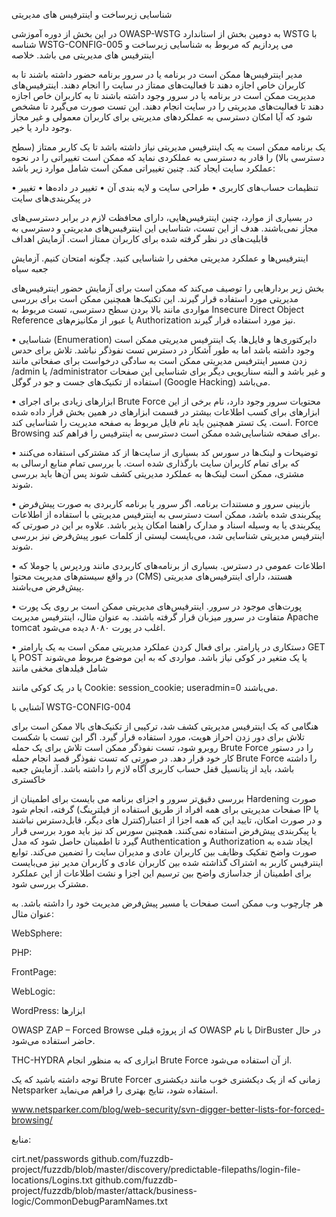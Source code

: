 شناسایی زیرساخت و اینترفیس های مدیریتی

در این بخش از دوره آموزشی OWASP-WSTG به دومین بخش از استاندارد WSTG با شناسه WSTG-CONFIG-005 می پردازیم که مربوط به شناسایی زیرساخت و اینترفیس های مدیریتی می باشد.
خلاصه

مدیر اینترفیس‌ها ممکن است در برنامه یا در سرور برنامه حضور داشته باشند تا به کاربران خاص اجازه دهند تا فعالیت‌های ممتاز در سایت را انجام دهند. اینترفیس‌های مدیریت ممکن است در برنامه یا در سرور وجود داشته باشند تا به کاربران خاص اجازه دهند تا فعالیت‌های مدیریتی را در سایت انجام دهند. این تست صورت می‌گیرد تا مشخص شود که آیا امکان دسترسی به عملکردهای مدیریتی برای کاربران معمولی و غیر مجاز وجود دارد یا خیر.

یک برنامه ممکن است به یک اینترفیس مدیریتی نیاز داشته باشد تا یک کاربر ممتاز (سطح دسترسی بالا) را قادر به دسترسی به عملکردی نماید که ممکن است تغییراتی را در نحوه عملکرد سایت ایجاد کند. چنین تغییراتی ممکن است شامل موارد زیر باشد:

• تنظیمات حساب‌های کاربری
• طراحی سایت و لایه بندی آن
• تغییر در داده‌ها
• تغییر در پیکربندی‌های سایت

در بسیاری از موارد، چنین اینترفیس‌هایی، دارای محافظت لازم در برابر دسترسی‌های مجاز نمی‌باشند. هدف از این تست، شناسایی این اینترفیس‌های مدیریتی و دسترسی به قابلیت‌های در نظر گرفته شده برای کاربران ممتاز است.
آزمایش اهداف

اینترفیس‌ها و عملکرد مدیریتی مخفی را شناسایی کنید.
چگونه امتحان کنیم.
آزمایش جعبه سیاه

بخش زیر بردارهایی را توصیف می‌کند که ممکن است برای آزمایش حضور اینترفیس‌های مدیریتی مورد استفاده قرار گیرند. این تکنیک‌ها همچنین ممکن است برای بررسی مواردی مانند بالا بردن سطح دسترسی، تست مربوط به Insecure Direct Object Reference یا عبور از مکانیزم‌های Authorization نیز مورد استفاده قرار گیرند.

• شناسایی (Enumeration) دایرکتوری‌ها و فایل‌ها. یک اینترفیس مدیریتی ممکن است وجود داشته باشد اما به طور آشکار در دسترس تست نفوذگر نباشد. تلاش برای حدس زدن مسیر اینترفیس مدیریتی ممکن است به سادگی درخواست برای صفحاتی مانند /admin یا /administrator و غیر باشد و البته سناریویی دیگر برای شناسایی این صفحات استفاده از تکنیک‌های جست و جو در گوگل (Google Hacking) می‌باشد.

• ابزارهای زیادی برای اجرای Brute Force محتویات سرور وجود دارد، نام برخی از این ابزارهای برای کسب اطلاعات بیشتر در قسمت ابزارهای در همین بخش قرار داده شده است. یک تستر همچنین باید نام فایل مربوط به صفحه مدیریت را شناسایی کند. Force Browsing برای صفحه شناسایی‌شده ممکن است دسترسی به اینترفیس را فراهم کند.

• توضیحات و لینک‌ها در سورس کد بسیاری از سایت‌ها از کد مشترکی استفاده می‌کنند که برای تمام کاربران سایت بارگذاری شده ‌است. با بررسی تمام منابع ارسالی به مشتری، ممکن است لینک‌ها به عملکرد مدیریتی کشف شوند پس آن‌ها باید بررسی شوند.

• بازبینی سرور و مستندات برنامه. اگر سرور یا برنامه کاربردی به صورت پیش‌فرض پیکربندی شده باشد، ممکن است دسترسی به اینترفیس مدیریتی با استفاده از اطلاعات پیکربندی یا به وسیله اسناد و مدارک راهنما امکان پذیر باشد. علاوه بر این در صورتی که اینترفیس مدیریتی شناسایی شد، می‌بایست لیستی از کلمات عبور پیش‌فرض نیز بررسی شوند.

• اطلاعات عمومی در دسترس. بسیاری از برنامه‌های کاربردی مانند وردپرس یا جوملا که در واقع سیستم‌های مدیریت محتوا (CMS) هستند، دارای اینترفیس‌های مدیریتی پیش‌فرض می‌باشند.

• پورت‌های موجود در سرور. اینترفیس‌های مدیریتی ممکن است بر روی یک پورت متفاوت در سرور میزبان قرار گرفته باشند. به عنوان مثال، اینترفیس مدیریت Apache tomcat اغلب در پورت ۸۰۸۰ دیده می‌شود.

• دستکاری در پارامتر. برای فعال کردن عملکرد مدیریتی ممکن است به یک پارامتر GET یا POST یا یک متغیر در کوکی نیاز باشد. مواردی که به این موضوع مربوط می‌شوند شامل فیلدهای مخفی مانند

یا در یک کوکی مانند Cookie: session_cookie; useradmin=0 می‌باشند.

آشنایی با WSTG-CONFIG-004

هنگامی که یک اینترفیس مدیریتی کشف شد، ترکیبی از تکنیک‌های بالا ممکن است برای تلاش برای دور زدن احراز هویت، مورد استفاده قرار گیرد. اگر این تست با شکست روبرو شود، تست نفوذگر ممکن است تلاش برای یک حمله Brute Force را در دستور کار خود قرار دهد. در صورتی که تست نفوذگر قصد انجام حمله Brute Force را داشته باشد، باید از پتانسیل قفل حساب کاربری آگاه لازم را داشته باشد.
آزمایش جعبه خاکستری

بررسی دقیق‌تر سرور و اجزای برنامه می بایست برای اطمینان از Hardening صورت گرفته، انجام شود (صفحات مدیریتی برای همه افراد از طریق استفاده از فیلترینگ IP یا کنترل های دیگر، قابل‌دسترس نباشند)‏ و در صورت امکان، تایید این که همه اجزا از اعتبار یا پیکربندی پیش‌فرض استفاده نمی‌کنند. همچنین سورس کد نیز باید مورد بررسی قرار گیرد تا اطمینان حاصل شود که مدل Authentication و Authorization ایجاد شده به صورت واضح تفکیک وظایف بین کاربران عادی و مدیران سایت را تضمین می‌کند. توابع اینترفیس کاربر به اشتراک گذاشته شده بین کاربران عادی و کاربران مدیر نیز می‌بایست برای اطمینان از جداسازی واضح بین ترسیم این اجزا و نشت اطلاعات از این عملکرد مشترک بررسی شود.

هر چارچوب وب ممکن است صفحات یا مسیر پیش‌فرض مدیریت خود را داشته باشد. به عنوان مثال:

WebSphere:

PHP:

FrontPage:

WebLogic:

WordPress:
ابزارها

OWASP ZAP – Forced Browse که از پروژه قبلی OWASP با نام DirBuster در حال حاضر استفاده می‌شود.

THC-HYDRA ابزاری که به منظور انجام Brute Force از آن استفاده می‌شود.

توجه داشته باشید که یک Brute Forcer زمانی که از یک دیکشنری خوب مانند دیکشنری Netsparker استفاده شود، نتایج بهتری را فراهم می‌نماید.

www.netsparker.com/blog/web-security/svn-digger-better-lists-for-forced-browsing/

منابع:

cirt.net/passwords
github.com/fuzzdb-project/fuzzdb/blob/master/discovery/predictable-filepaths/login-file-locations/Logins.txt
github.com/fuzzdb-project/fuzzdb/blob/master/attack/business-logic/CommonDebugParamNames.txt
